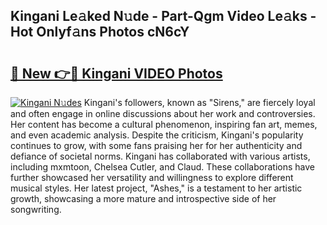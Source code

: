 ## Kingani Le𝚊ked N𝚞de - Part-Qgm Video Le𝚊ks - Hot Onlyf𝚊ns Photos cN6cY

# <h2><a href="http://ab83164.deff.icu/?id=Kingani">🔗 New 👉🔴 Kingani VIDEO Photos</a></h2>

[![Kingani N𝚞des](https://i.imgur.com/rIISA9y.gif)](http://ab83164.deff.icu/?id=Kingani)
Kingani's followers, known as "Sirens," are fiercely loyal and often engage in online discussions about her work and controversies. Her content has become a cultural phenomenon, inspiring fan art, memes, and even academic analysis. Despite the criticism, Kingani's popularity continues to grow, with some fans praising her for her authenticity and defiance of societal norms. Kingani has collaborated with various artists, including mxmtoon, Chelsea Cutler, and Claud. These collaborations have further showcased her versatility and willingness to explore different musical styles. Her latest project, "Ashes," is a testament to her artistic growth, showcasing a more mature and introspective side of her songwriting.

